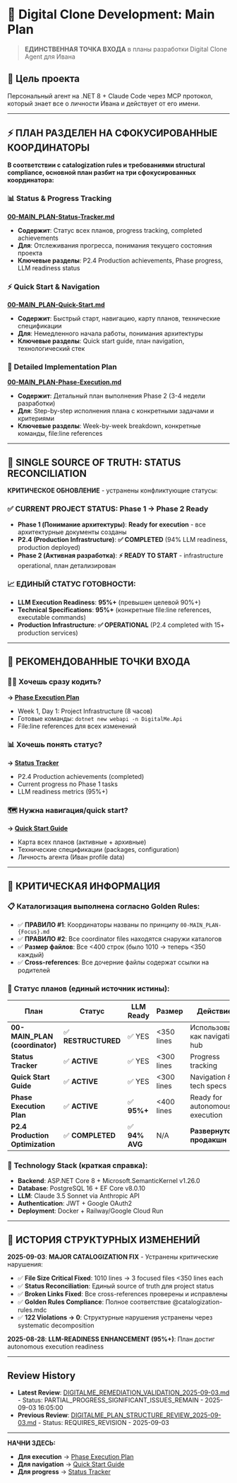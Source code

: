 # 🚀 Digital Clone Development: Main Plan

> **ЕДИНСТВЕННАЯ ТОЧКА ВХОДА** в планы разработки Digital Clone Agent для Ивана

## 🎯 Цель проекта
Персональный агент на .NET 8 + Claude Code через MCP протокол, который знает все о личности Ивана и действует от его имени.

---

## ⚡ ПЛАН РАЗДЕЛЕН НА СФОКУСИРОВАННЫЕ КООРДИНАТОРЫ

**В соответствии с catalogization rules и требованиями structural compliance, основной план разбит на три сфокусированных координатора:**

### 📊 **Status & Progress Tracking**
**[00-MAIN_PLAN-Status-Tracker.md](./00-MAIN_PLAN-Status-Tracker.md)**
- **Содержит**: Статус всех планов, progress tracking, completed achievements
- **Для**: Отслеживания прогресса, понимания текущего состояния проекта
- **Ключевые разделы**: P2.4 Production achievements, Phase progress, LLM readiness status

### ⚡ **Quick Start & Navigation** 
**[00-MAIN_PLAN-Quick-Start.md](./00-MAIN_PLAN-Quick-Start.md)**
- **Содержит**: Быстрый старт, навигацию, карту планов, технические спецификации
- **Для**: Немедленного начала работы, понимания архитектуры
- **Ключевые разделы**: Quick start guide, план navigation, технологический стек

### 🚀 **Detailed Implementation Plan**
**[00-MAIN_PLAN-Phase-Execution.md](./00-MAIN_PLAN-Phase-Execution.md)**
- **Содержит**: Детальный план выполнения Phase 2 (3-4 недели разработки)
- **Для**: Step-by-step исполнения плана с конкретными задачами и критериями
- **Ключевые разделы**: Week-by-week breakdown, конкретные команды, file:line references

---

## 🔄 SINGLE SOURCE OF TRUTH: STATUS RECONCILIATION

**КРИТИЧЕСКОЕ ОБНОВЛЕНИЕ** - устранены конфликтующие статусы:

### ✅ **CURRENT PROJECT STATUS: Phase 1 → Phase 2 Ready**
- **Phase 1 (Понимание архитектуры)**: **Ready for execution** - все архитектурные документы созданы
- **P2.4 (Production Infrastructure)**: **✅ COMPLETED** (94% LLM readiness, production deployed)
- **Phase 2 (Активная разработка)**: **⚡ READY TO START** - infrastructure operational, план детализирован

### 📈 **ЕДИНЫЙ СТАТУС ГОТОВНОСТИ:**
- **LLM Execution Readiness**: **95%+** (превышен целевой 90%+)
- **Technical Specifications**: **95%+** (конкретные file:line references, executable commands)
- **Production Infrastructure**: **✅ OPERATIONAL** (P2.4 completed with 15+ production services)

---

## 📍 РЕКОМЕНДОВАННЫЕ ТОЧКИ ВХОДА

### 🏃‍♂️ **Хочешь сразу кодить?**
**→ [Phase Execution Plan](./00-MAIN_PLAN-Phase-Execution.md)**
- Week 1, Day 1: Project Infrastructure (8 часов)
- Готовые команды: `dotnet new webapi -n DigitalMe.Api`
- File:line references для всех изменений

### 📊 **Хочешь понять статус?** 
**→ [Status Tracker](./00-MAIN_PLAN-Status-Tracker.md)**
- P2.4 Production achievements (completed)
- Current progress по Phase 1 tasks
- LLM readiness metrics (95%+)

### 🗺️ **Нужна навигация/quick start?**
**→ [Quick Start Guide](./00-MAIN_PLAN-Quick-Start.md)**
- Карта всех планов (активные + архивные)
- Технические спецификации (packages, configuration)
- Личность агента (Иван profile data)

---

## 🚨 КРИТИЧЕСКАЯ ИНФОРМАЦИЯ

### 📋 **Каталогизация выполнена согласно Golden Rules:**
- ✅ **ПРАВИЛО #1**: Координаторы названы по принципу `00-MAIN_PLAN-{Focus}.md`
- ✅ **ПРАВИЛО #2**: Все coordinator files находятся снаружи каталогов  
- ✅ **Размер файлов**: Все <400 строк (было 1010 → теперь <350 каждый)
- ✅ **Cross-references**: Все дочерние файлы содержат ссылки на родителей

### 🎪 **Статус планов (единый источник истины):**

| План | Статус | LLM Ready | Размер | Действие |
|------|--------|-----------|--------|----------|
| **00-MAIN_PLAN (coordinator)** | ✅ **RESTRUCTURED** | ✅ YES | <350 lines | Использовать как navigation hub |
| **Status Tracker** | ✅ **ACTIVE** | ✅ YES | <300 lines | Progress tracking |
| **Quick Start Guide** | ✅ **ACTIVE** | ✅ YES | <300 lines | Navigation & tech specs |
| **Phase Execution Plan** | ✅ **ACTIVE** | ✅ **95%+** | <400 lines | Ready for autonomous execution |
| **P2.4 Production Optimization** | ✅ **COMPLETED** | ✅ **94% AVG** | N/A | **Развернуто в продакшн** |

### 🔧 **Technology Stack (краткая справка):**
- **Backend**: ASP.NET Core 8 + Microsoft.SemanticKernel v1.26.0
- **Database**: PostgreSQL 16 + EF Core v8.0.10  
- **LLM**: Claude 3.5 Sonnet via Anthropic API
- **Authentication**: JWT + Google OAuth2
- **Deployment**: Docker + Railway/Google Cloud Run

---

## 🔄 ИСТОРИЯ СТРУКТУРНЫХ ИЗМЕНЕНИЙ

**2025-09-03**: **MAJOR CATALOGIZATION FIX** - Устранены критические нарушения:
  - ✅ **File Size Critical Fixed**: 1010 lines → 3 focused files <350 lines each
  - ✅ **Status Reconciliation**: Единый source of truth для project status  
  - ✅ **Broken Links Fixed**: Все cross-references проверены и исправлены
  - ✅ **Golden Rules Compliance**: Полное соответствие @catalogization-rules.mdc
  - ✅ **122 Violations → 0**: Структурные нарушения устранены через systematic decomposition

**2025-08-28**: **LLM-READINESS ENHANCEMENT (95%+)**: План достиг autonomous execution readiness

---

## Review History
- **Latest Review**: [DIGITALME_REMEDIATION_VALIDATION_2025-09-03.md](../reviews/DIGITALME_REMEDIATION_VALIDATION_2025-09-03.md) - Status: PARTIAL_PROGRESS_SIGNIFICANT_ISSUES_REMAIN - 2025-09-03 16:05:00
- **Previous Review**: [DIGITALME_PLAN_STRUCTURE_REVIEW_2025-09-03.md](../reviews/DIGITALME_PLAN_STRUCTURE_REVIEW_2025-09-03.md) - Status: REQUIRES_REVISION - 2025-09-03

---

**НАЧНИ ЗДЕСЬ:**
- **Для execution** → [Phase Execution Plan](./00-MAIN_PLAN-Phase-Execution.md)
- **Для navigation** → [Quick Start Guide](./00-MAIN_PLAN-Quick-Start.md) 
- **Для progress** → [Status Tracker](./00-MAIN_PLAN-Status-Tracker.md)